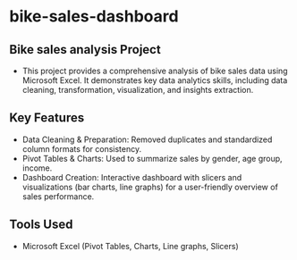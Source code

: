 # bike-sales-dashboard
## Bike sales analysis Project
- This project provides a comprehensive analysis of bike sales data using Microsoft Excel. It demonstrates key data analytics skills, including data cleaning, transformation, visualization, and insights extraction.

## Key Features
- Data Cleaning & Preparation: Removed duplicates and standardized column formats for consistency.
- Pivot Tables & Charts: Used to summarize sales by gender, age group, income.
- Dashboard Creation: Interactive dashboard with slicers and visualizations (bar charts, line graphs) for a user-friendly overview of sales performance.

## Tools Used
- Microsoft Excel (Pivot Tables, Charts, Line graphs, Slicers)
